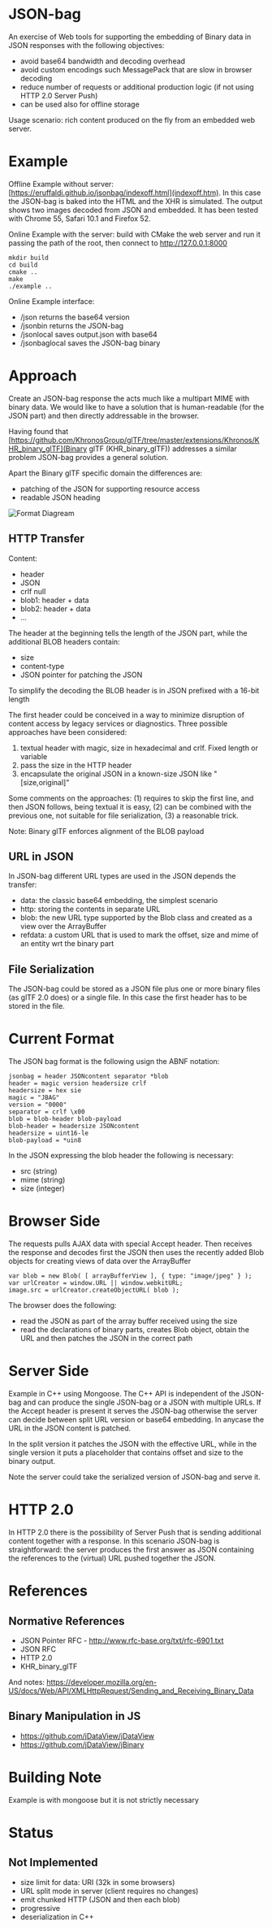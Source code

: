 
# JSON-bag

An exercise of Web tools for supporting the embedding of Binary data in JSON responses with the following objectives:

- avoid base64 bandwidth and decoding overhead
- avoid custom encodings such MessagePack that are slow in browser decoding
- reduce number of requests or additional production logic (if not using HTTP 2.0 Server Push)
- can be used also for offline storage

Usage scenario: rich content produced on the fly from an embedded web server.

# Example

Offline Example without server: [https://eruffaldi.github.io/jsonbag/indexoff.html](indexoff.htm). In this case the JSON-bag is baked into the HTML and the XHR is simulated. The output shows two images decoded from JSON and embedded. It has been tested with Chrome 55, Safari 10.1 and Firefox 52.

Online Example with the server: build with CMake the web server and run it passing the path of the root, then connect to http://127.0.0.1:8000

	mkdir build
	cd build
	cmake ..
	make
	./example ..

Online Example interface:
- /json returns the base64 version
- /jsonbin returns the JSON-bag
- /jsonlocal saves output.json with base64
- /jsonbaglocal saves the JSON-bag binary

# Approach

Create an JSON-bag response the acts much like a multipart MIME with binary data. We would like to have a solution that is human-readable (for the JSON part) and then directly addressable in the browser.

Having found that [https://github.com/KhronosGroup/glTF/tree/master/extensions/Khronos/KHR_binary_glTF](Binary glTF (KHR_binary_glTF)) addresses a similar problem JSON-bag provides a general solution.

Apart the Binary glTF specific domain the differences are:
- patching of the JSON for supporting resource access
- readable JSON heading

![Format Diagream](doc/jsonbag.png)

## HTTP Transfer

Content:

- header
- JSON
- crlf null
- blob1: header + data
- blob2: header + data
- ...

The header at the beginning tells the length of the JSON part, while the additional BLOB headers contain:
- size
- content-type
- JSON pointer for patching the JSON

To simplify the decoding the BLOB header is in JSON prefixed with a 16-bit length

The first header could be conceived in a way to minimize disruption of content access by legacy services or diagnostics. Three possible approaches have been considered:

1. textual header with magic, size in hexadecimal and crlf. Fixed length or variable
2. pass the size in the HTTP header
3. encapsulate the original JSON in a known-size JSON like "[size,original]"

Some comments on the approaches: (1) requires to skip the first line, and then JSON follows, being textual it is easy, (2) can be combined with the previous one, not suitable for file serialization, (3) a reasonable trick.

Note: Binary glTF enforces alignment of the BLOB payload

## URL in JSON

In JSON-bag different URL types are used in the JSON depends the transfer:

- data: the classic base64 embedding, the simplest scenario
- http: storing the contents in separate URL
- blob: the new URL type supported by the Blob class and created as a view over the ArrayBuffer
- refdata: a custom URL that is used to mark the offset, size and mime of an entity wrt the binary part

## File Serialization

The JSON-bag could be stored as a JSON file plus one or more binary files (as glTF 2.0 does) or a single file. In this case the first header has to be stored in the file.

# Current Format

The JSON bag format is the following usign the ABNF notation:

	jsonbag = header JSONcontent separator *blob
	header = magic version headersize crlf
	headersize = hex sie
	magic = "JBAG"
	version = "0000"
	separator = crlf \x00
	blob = blob-header blob-payload
	blob-header = headersize JSONcontent
	headersize = uint16-le
	blob-payload = *uin8

In the JSON expressing the blob header the following is necessary:

- src (string)
- mime (string)
- size (integer)

# Browser Side

The requests pulls AJAX data with special Accept header. Then receives the response and decodes first the JSON then uses the recently added Blob objects for creating views of data over the ArrayBuffer

	var blob = new Blob( [ arrayBufferView ], { type: "image/jpeg" } );
	var urlCreator = window.URL || window.webkitURL;
	image.src = urlCreator.createObjectURL( blob );

The browser does the following:

- read the JSON as part of the array buffer received using the size
- read the declarations of binary parts, creates Blob object, obtain the URL and then patches the JSON in the correct path

# Server Side

Example in C++ using Mongoose. The C++ API is independent of the JSON-bag and can produce the single JSON-bag or a JSON with multiple URLs.  If the Accept header is present it serves the JSON-bag otherwise the server can decide between split URL version or base64 embedding. In anycase the URL in the JSON content is patched.

In the split version it patches the JSON with the effective URL, while in the single version it puts a placeholder that contains offset and size to the binary output.

Note the server could take the serialized version of JSON-bag and serve it.


# HTTP 2.0

In HTTP 2.0 there is the possibility of Server Push that is sending additional content together with a response. In this scenario JSON-bag is straightforward: the server produces the first answer as JSON containing the references to the (virtual) URL pushed together the JSON.

# References

## Normative References
- JSON Pointer RFC - http://www.rfc-base.org/txt/rfc-6901.txt
- JSON RFC 
- HTTP 2.0
- KHR_binary_glTF

And notes: https://developer.mozilla.org/en-US/docs/Web/API/XMLHttpRequest/Sending_and_Receiving_Binary_Data

## Binary Manipulation in JS

- https://github.com/jDataView/jDataView
- https://github.com/jDataView/jBinary


# Building Note

Example is with mongoose but it is not strictly necessary

# Status

## Not Implemented

- size limit for data: URI (32k in some browsers)
- URL split mode in server (client requires no changes)
- emit chunked HTTP (JSON and then each blob)
- progressive
- deserialization in C++
